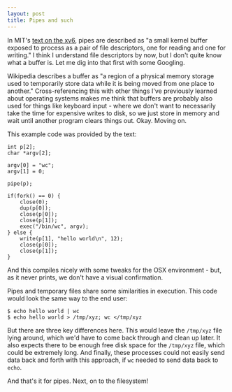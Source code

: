 ```yaml
---
layout: post
title: Pipes and such
---
```


In MIT's [text on the xv6](http://ocw.mit.edu/courses/electrical-engineering-and-computer-science/6-828-operating-system-engineering-fall-2012/lecture-notes-and-readings/MIT6_828F12_xv6-book-rev7.pdf), pipes are described as "a small kernel buffer exposed to process as a pair of file descriptors, one for reading and one for writing." I think I understand file descriptors by now, but I don't quite know what a buffer is. Let me dig into that first with some Googling.

Wikipedia describes a buffer as "a region of a physical memory storage used to temporarily store data while it is being moved from one place to another." Cross-referencing this with other things I've previously learned about operating systems makes me think that buffers are probably also used for things like keyboard input - where we don't want to necessarily take the time for expensive writes to disk, so we just store in memory and wait until another program clears things out. Okay. Moving on.

This example code was provided by the text: 

	int p[2];
	char *argv[2];

	argv[0] = "wc";
	argv[1] = 0;
	
	pipe(p);

	if(fork() == 0) {
		close(0);
		dup(p[0]);
		close(p[0]);
		close(p[1]);
		exec("/bin/wc", argv);
	} else {
		write(p[1], "hello world\n", 12);
		close(p[0]);
		close(p[1]);
	}

And this compiles nicely with some tweaks for the OSX environment - but, as it never prints, we don't have a visual confirmation. 

Pipes and temporary files share some similarities in execution. This code would look the same way to the end user:

	$ echo hello world | wc
	$ echo hello world > /tmp/xyz; wc </tmp/xyz

But there are three key differences here. This would leave the `/tmp/xyz` file lying around, which we'd have to come back through and clean up later. It also expects there to be enough free disk space for the `/tmp/xyz` file, which could be extremely long. And finally, these processes could not easily send data back and forth with this approach, if `wc` needed to send data back to `echo`. 

And that's it for pipes. Next, on to the filesystem!
